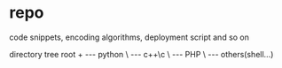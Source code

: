 repo
====

code snippets, encoding algorithms, deployment script and so on

directory tree root + --- python
                     \ --- c++\c
                      \ --- PHP
                       \ --- others(shell...)
 
